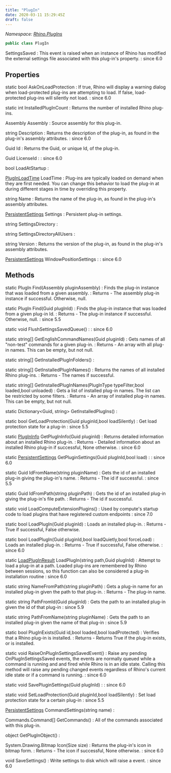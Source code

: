 ```yaml
---
title: "PlugIn"
date: 2020-03-11 15:29:45Z
draft: false
---
```


*Namespace: [Rhino.PlugIns](../)*

```cs
public class PlugIn
```

SettingsSaved
: This event is raised when an instance of Rhino has modified the
     external settings file associated with this plug-in's 
     property.
: since 6.0
## Properties

static bool AskOnLoadProtection
: If true, Rhino will display a warning dialog when load-protected plug-ins are attempting to load. 
     If false, load-protected plug-ins will silently not load.
: since 6.0

static int InstalledPlugInCount
: Returns the number of installed Rhino plug-ins.

Assembly Assembly
: Source assembly for this plug-in.

string Description
: Returns the description of the plug-in, as found in the plug-in's assembly attributes.
: since 6.0

Guid Id
: Returns the Guid, or unique Id, of the plug-in.

Guid LicenseId
: 
: since 6.0

bool LoadAtStartup
: 

[PlugInLoadTime](/rhinocommon/rhino/plugins/pluginloadtime/) LoadTime
: Plug-ins are typically loaded on demand when they are first needed. You can change
     this behavior to load the plug-in at during different stages in time by overriding
     this property.

string Name
: Returns the name of the plug-in, as found in the plug-in's assembly attributes.

[PersistentSettings](/rhinocommon/rhino/persistentsettings/) Settings
: Persistent plug-in settings.

string SettingsDirectory
: 

string SettingsDirectoryAllUsers
: 

string Version
: Returns the version of the plug-in, as found in the plug-in's assembly attributes.

[PersistentSettings](/rhinocommon/rhino/persistentsettings/) WindowPositionSettings
: 
: since 6.0
## Methods

static PlugIn Find(Assembly pluginAssembly)
: Finds the plug-in instance that was loaded from a given assembly.
: Returns - The assembly plug-in instance if successful. Otherwise, null.

static PlugIn Find(Guid plugInId)
: Finds the plug-in instance that was loaded from a given plug-in Id.
: Returns - The plug-in instance if successful. Otherwise, null.
: since 5.5

static void FlushSettingsSavedQueue()
: 
: since 6.0

static string[] GetEnglishCommandNames(Guid pluginId)
: Gets names of all "non-test" commands for a given plug-in.
: Returns - An array with all plug-in names. This can be empty, but not null.

static string[] GetInstalledPlugInFolders()
: 

static string[] GetInstalledPlugInNames()
: Returns the names of all installed Rhino plug-ins.
: Returns - The names if successful.

static string[] GetInstalledPlugInNames(PlugInType typeFilter,bool loaded,bool unloaded)
: Gets a list of installed plug-in names.  The list can be restricted by some filters.
: Returns - An array of installed plug-in names. This can be empty, but not null.

static Dictionary<Guid, string> GetInstalledPlugIns()
: 

static bool GetLoadProtection(Guid pluginId,bool loadSilently)
: Get load protection state for a plug-in
: since 5.5

static [PlugInInfo](/rhinocommon/rhino/plugins/plugininfo/) GetPlugInInfo(Guid pluginId)
: Returns detailed information about an installed Rhino plug-in.
: Returns - Detailed information about an installed Rhino plug-in if successful, None otherwise.
: since 6.0

static [PersistentSettings](/rhinocommon/rhino/persistentsettings/) GetPluginSettings(Guid plugInId,bool load)
: 
: since 6.0

static Guid IdFromName(string pluginName)
: Gets the id of an installed plug-in giving the plug-in's name.
: Returns - The id if successful.
: since 5.5

static Guid IdFromPath(string pluginPath)
: Gets the id of an installed plug-in giving the plug-in's file path.
: Returns - The id if successful.

static void LoadComputeExtensionPlugins()
: Used by compute's startup code to load plugins that have registered custom endpoints
: since 7.0

static bool LoadPlugIn(Guid pluginId)
: Loads an installed plug-in.
: Returns - True if successful, False otherwise.

static bool LoadPlugIn(Guid pluginId,bool loadQuietly,bool forceLoad)
: Loads an installed plug-in.
: Returns - True if successful, False otherwise.
: since 6.0

static [LoadPlugInResult](/rhinocommon/rhino/plugins/loadpluginresult/) LoadPlugIn(string path,Guid plugInId)
: Attempt to load a plug-in at a path. Loaded plug-ins are remembered by
     Rhino between sessions, so this function can also be considered a plug-in
     installation routine
: since 6.0

static string NameFromPath(string pluginPath)
: Gets a plug-in name for an installed plug-in given the path to that plug-in.
: Returns - The plug-in name.

static string PathFromId(Guid pluginId)
: Gets the path to an installed plug-in given the id of that plug-in
: since 5.9

static string PathFromName(string pluginName)
: Gets the path to an installed plug-in given the name of that plug-in
: since 5.9

static bool PlugInExists(Guid id,bool loaded,bool loadProtected)
: Verifies that a Rhino plug-in is installed.
: Returns - Returns True if the plug-in exists, or is installed.

static void RaiseOnPlugInSettingsSavedEvent()
: Raise any pending OnPlugInSettingsSaved events, the events are normally
     queued while a command is running and and fired while Rhino is in an
     idle state.  Calling this method will raise any pending changed events
     regardless of Rhino's current idle state or if a command is running.
: since 6.0

static void SavePluginSettings(Guid plugInId)
: 
: since 6.0

static void SetLoadProtection(Guid pluginId,bool loadSilently)
: Set load protection state for a certain plug-in
: since 5.5

[PersistentSettings](/rhinocommon/rhino/persistentsettings/) CommandSettings(string name)
: 

Commands.Command[] GetCommands()
: All of the commands associated with this plug-in.

object GetPlugInObject()
: 

System.Drawing.Bitmap Icon(Size size)
: Returns the plug-in's icon in bitmap form.
: Returns - The icon if successful, None otherwise.
: since 6.0

void SaveSettings()
: Write settings to disk which will raise a 
     event.
: since 6.0
